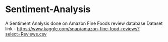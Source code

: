 # Sentiment-Analysis
A Sentiment Analysis done on Amazon Fine Foods review database
Dataset link - https://www.kaggle.com/snap/amazon-fine-food-reviews?select=Reviews.csv
